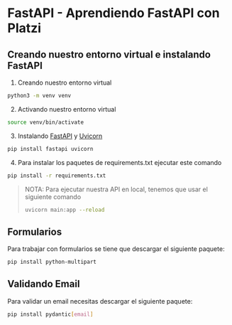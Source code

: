 # FastAPI - Aprendiendo FastAPI con Platzi
## Creando nuestro entorno virtual e instalando FastAPI
1. Creando nuestro entorno virtual
```sh
python3 -m venv venv
```
2. Activando nuestro entorno virtual
```sh
source venv/bin/activate
```
3. Instalando [FastAPI](https://fastapi.tiangolo.com/) y [Uvicorn](https://www.uvicorn.org/)
```sh
pip install fastapi uvicorn
```
4. Para instalar los paquetes de requirements.txt ejecutar este comando
```sh
pip install -r requirements.txt
```

> NOTA: Para ejecutar nuestra API en local, tenemos que usar el siguiente comando
> ```sh
> uvicorn main:app --reload
>```

## Formularios
Para trabajar con formularios se tiene que descargar el siguiente paquete:
```sh
pip install python-multipart
```

## Validando Email
Para validar un email necesitas descargar el siguiente paquete:
```sh
pip install pydantic[email]
```
